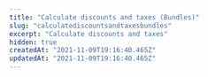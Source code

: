 ```yaml
---
title: "Calculate discounts and taxes (Bundles)"
slug: "calculatediscountsandtaxesbundles"
excerpt: "Calculate discounts and taxes"
hidden: true
createdAt: "2021-11-09T19:16:40.465Z"
updatedAt: "2021-11-09T19:16:40.465Z"
---
```

